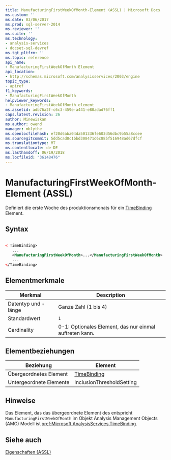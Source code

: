 ```yaml
---
title: ManufacturingFirstWeekOfMonth-Element (ASSL) | Microsoft Docs
ms.custom: ''
ms.date: 03/06/2017
ms.prod: sql-server-2014
ms.reviewer: ''
ms.suite: ''
ms.technology:
- analysis-services
- docset-sql-devref
ms.tgt_pltfrm: ''
ms.topic: reference
api_name:
- ManufacturingFirstWeekOfMonth Element
api_location:
- http://schemas.microsoft.com/analysisservices/2003/engine
topic_type:
- apiref
f1_keywords:
- ManufacturingFirstWeekOfMonth
helpviewer_keywords:
- ManufacturingFirstWeekOfMonth element
ms.assetid: adb76a2f-c6c3-459e-a441-e80adad76ff1
caps.latest.revision: 26
author: Minewiskan
ms.author: owend
manager: mblythe
ms.openlocfilehash: ef20d6aba04da501336fe603d56dbc9b55a8ccee
ms.sourcegitcommit: 5dd5cad0c1bbd308471d6c885f516948ad67dfcf
ms.translationtype: MT
ms.contentlocale: de-DE
ms.lasthandoff: 06/19/2018
ms.locfileid: "36148476"
---
```

# <a name="manufacturingfirstweekofmonth-element-assl"></a>ManufacturingFirstWeekOfMonth-Element (ASSL)
  Definiert die erste Woche des produktionsmonats für ein [TimeBinding](../data-type/binding-data-type-assl.md) Element.  
  
## <a name="syntax"></a>Syntax  
  
```xml  
  
< TimeBinding>  
   ...  
   <ManufacturingFirstWeekOfMonth>...</ManufacturingFirstWeekOfMonth>  
   ...  
</TimeBinding>  
```  
  
## <a name="element-characteristics"></a>Elementmerkmale  
  
|Merkmal|Description|  
|--------------------|-----------------|  
|Datentyp und -länge|Ganze Zahl (1 bis 4)|  
|Standardwert|`1`|  
|Cardinality|0-1: Optionales Element, das nur einmal auftreten kann.|  
  
## <a name="element-relationships"></a>Elementbeziehungen  
  
|Beziehung|Element|  
|------------------|-------------|  
|Übergeordnetes Element|[TimeBinding](../data-type/binding-data-type-assl.md)|  
|Untergeordnete Elemente|InclusionThresholdSetting|  
  
## <a name="remarks"></a>Hinweise  
 Das Element, das das übergeordnete Element des entspricht `ManufacturingFirstWeekOfMonth` im Objekt Analysis Management Objects (AMO) Modell ist <xref:Microsoft.AnalysisServices.TimeBinding>.  
  
## <a name="see-also"></a>Siehe auch  
 [Eigenschaften &#40;ASSL&#41;](properties-assl.md)  
  
  